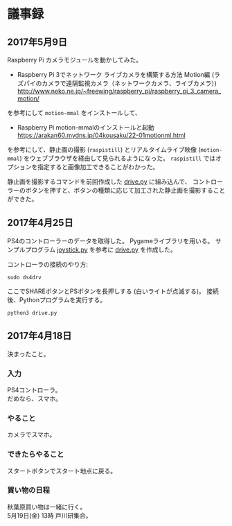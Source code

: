 # 議事録


## 2017年5月9日

Raspberry Pi カメラモジュールを動かしてみた。

* Raspberry Pi 3でネットワーク ライブカメラを構築する方法 Motion編 (ラズパイのカメラで遠隔監視カメラ（ネットワークカメラ、ライブカメラ）) http://www.neko.ne.jp/~freewing/raspberry_pi/raspberry_pi_3_camera_motion/

を参考にして `motion-mmal` をインストールして、

* Raspberry Pi motion-mmalのインストールと起動 https://arakan60.mydns.jp/04kousaku/22-01motionml.html

を参考にして、静止画の撮影 (`raspistill`) とリアルタイムライブ映像 (`motion-mmal`) をウェブブラウザを経由して見られるようになった。
`raspistill` ではオプションを指定すると画像加工できることがわかった。

静止画を撮影するコマンドを前回作成した [drive.py](/drive.py) に組み込んで、
コントローラーのボタンを押すと、ボタンの種類に応じて加工された静止画を撮影することができた。


## 2017年4月25日

PS4のコントローラーのデータを取得した。
Pygameライブラリを用いる。
サンプルプログラム [joystick.py](/joystick.py) を参考に
[drive.py](/drive.py) を作成した。

コントローラの接続のやり方:
```
sudo ds4drv
```
ここでSHAREボタンとPSボタンを長押しする (白いライトが点滅する)。
接続後、Pythonプログラムを実行する。
```
python3 drive.py
```


## 2017年4月18日

決まったこと。

### 入力
PS4コントローラ。  
だめなら、スマホ。

### やること
カメラでスマホ。

### できたらやること
スタートボタンでスタート地点に戻る。

### 買い物の日程
秋葉原買い物は一緒に行く。  
5月19日(金) 13時 戸川研集合。
